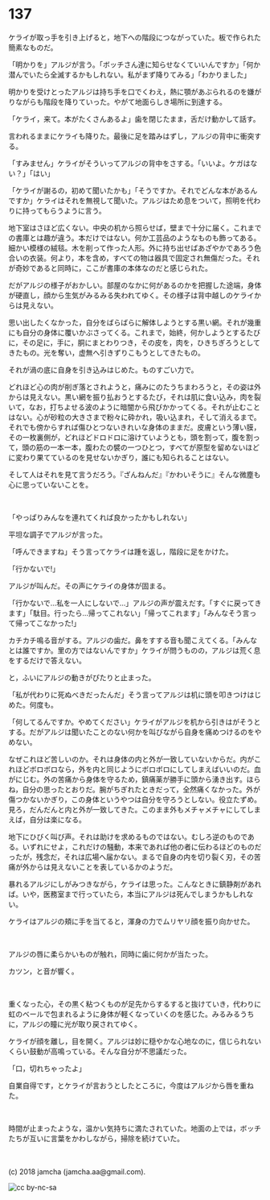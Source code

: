 # 137

ケライが取っ手を引き上げると，地下への階段につながっていた。板で作られた簡素なものだ。  

「明かりを」アルジが言う。「ボッチさん達に知らせなくていいんですか」「何か潜んでいたら全滅するかもしれない。私がまず降りてみる」「わかりました」  

明かりを受けとったアルジは持ち手を口でくわえ，熱に顎があぶられるのを嫌がりながらも階段を降りていった。やがて地面らしき場所に到達する。  

「ケライ，来て。本がたくさんあるよ」歯を閉じたまま，舌だけ動かして話す。  

言われるままにケライも降りた。最後に足を踏みはずし，アルジの背中に衝突する。  

「すみません」ケライがそういってアルジの背中をさする。「いいよ。ケガはない？」「はい」  

「ケライが謝るの，初めて聞いたかも」「そうですか。それでどんな本があるんですか」ケライはそれを無視して聞いた。アルジはため息をついて，照明を代わりに持ってもらうように言う。  

地下室はさほど広くない。中央の机から照らせば，壁まで十分に届く。これまでの書庫とは趣が違う。本だけではない。何か工芸品のようなものも飾ってある。細かい模様の絨毯。木を削って作った人形。外に持ち出せばあざやかであろう色合いの衣装。何より，本を含め，すべての物は器具で固定され無傷だった。それが奇妙であると同時に，ここが書庫の本体なのだと感じられた。  

だがアルジの様子がおかしい。部屋のなかに何があるのかを把握した途端，身体が硬直し，顔から生気がみるみる失われてゆく。その様子は背中越しのケライからは見えない。  

思い出したくなかった，自分をばらばらに解体しようとする黒い網。それが幾重にも自分の身体に覆いかぶさってくる。これまで，始終，何かしようとするたびに，その足に，手に，胴にまとわりつき，その皮を，肉を，ひきちぎろうとしてきたもの。光を奪い，虚無へ引きずりこもうとしてきたもの。  

それが渦の底に自身を引き込みはじめた。ものすごい力で。  

どれほど心の肉が削ぎ落とされようと，痛みにのたうちまわろうと，その姿は外からは見えない。黒い網を振り払おうとするたび，それは肌に食い込み，肉を裂いて，なお，打ちよせる波のように暗闇から飛びかかってくる。それが止むことはない。心が砂粒の大きさまで粉々に砕かれ，吸い込まれ，そして消えるまで。それでも傍からすれば傷ひとつないきれいな身体のままだ。皮膚という薄い膜，その一枚裏側が，どれほどドロドロに溶けていようとも，頭を割って，腹を割って，頭の筋の一本一本，腹わたの襞の一つひとつ，すべてが原型を留めないほどに変わり果てているのを見せないかぎり，誰にも知られることはない。  

そして人はそれを見て言うだろう。『ざんねんだ』『かわいそうに』そんな微塵も心に思っていないことを。  

<br>  

「やっぱりみんなを連れてくれば良かったかもしれない」  

平坦な調子でアルジが言った。  

「呼んできますね」そう言ってケライは踵を返し，階段に足をかけた。  

「行かないで!」  

アルジが叫んだ。その声にケライの身体が固まる。  

「行かないで…私を一人にしないで…」アルジの声が震えだす。「すぐに戻ってきます」「駄目。行ったら…帰ってこれない」「帰ってこれます」「みんなそう言って帰ってこなかった!」  

カチカチ鳴る音がする。アルジの歯だ。鼻をすする音も聞こえてくる。「みんなとは誰ですか。里の方ではないんですか」ケライが問うものの，アルジは荒く息をするだけで答えない。  

と，ふいにアルジの動きがぴたりと止まった。  

「私が代わりに死ぬべきだったんだ」そう言ってアルジは机に頭を叩きつけはじめた。何度も。  

「何してるんですか。やめてください」ケライがアルジを机から引きはがそうとする。だがアルジは聞いたことのない何かを叫びながら自身を痛めつけるのをやめない。  

なぜこれほど苦しいのか。それは身体の内と外が一致していないからだ。内がこれほどボロボロなら，外を内と同じようにボロボロにしてしまえばいいのだ。血がにじむ。外の苦痛から身体を守るため，鎮痛薬が勝手に頭から湧き出す。ほらね，自分の思ったとおりだ。腕がちぎれたときだって，全然痛くなかった。外が傷つかないかぎり，この身体というやつは自分を守ろうとしない。役立たずめ。見ろ，だんだんと内と外が一致してきた。このまま外もメチャメチャにしてしまえば，自分は楽になる。  

地下にひびく叫び声。それは助けを求めるものではない。むしろ逆のものである。いずれにせよ，これだけの騒動，本来であれば他の者に伝わるほどのものだったが，残念だ，それは広場へ届かない。まるで自身の内を切り裂く刃，その苦痛が外からは見えないことを表しているかのようだ。  

暴れるアルジにしがみつきながら，ケライは思った。こんなときに鎮静剤があれば。いや，医務室まで行っていたら，本当にアルジは死んでしまうかもしれない。  

ケライはアルジの頬に手を当てると，渾身の力でムリヤリ顔を振り向かせた。  

<br>  

アルジの唇に柔らかいものが触れ，同時に歯に何かが当たった。  

カツン，と音が響く。  

<br>  

重くなった心，その黒く粘つくものが足先からするすると抜けていき，代わりに虹のベールで包まれるように身体が軽くなっていくのを感じた。みるみるうちに，アルジの瞳に光が取り戻されてゆく。  

ケライが顔を離し，目を開く。アルジは妙に穏やかな心地なのに，信じられないくらい鼓動が高鳴っている。そんな自分が不思議だった。  

「口，切れちゃったよ」  

自業自得です，とケライが言おうとしたところに，今度はアルジから唇を重ねた。  

<br>  

時間が止まったような，温かい気持ちに満たされていた。地面の上では，ボッチたちが互いに言葉をかわしながら，掃除を続けていた。  

<br>  
<br>  
(c) 2018 jamcha (jamcha.aa@gmail.com).  

![cc by-nc-sa](https://i.creativecommons.org/l/by-nc-sa/4.0/88x31.png)

